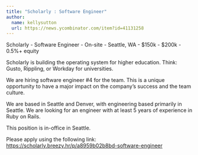 ```yaml
---
title: "Scholarly : Software Engineer"
author:
  name: kellysutton
  url: https://news.ycombinator.com/item?id=41131258
---
```

Scholarly - Software Engineer - On-site - Seattle, WA - $150k - $200k - 0.5%+ equity

Scholarly is building the operating system for higher education. Think: Gusto, Rippling, or Workday for universities.

We are hiring software engineer #4 for the team. This is a unique opportunity to have a major impact on the company’s success and the team culture.

We are based in Seattle and Denver, with engineering based primarily in Seattle. We are looking for an engineer with at least 5 years of experience in Ruby on Rails.

This position is in-office in Seattle.

Please apply using the following link: <a href="https:&#x2F;&#x2F;scholarly.breezy.hr&#x2F;p&#x2F;a8959b02b8bd-software-engineer" rel="nofollow">https:&#x2F;&#x2F;scholarly.breezy.hr&#x2F;p&#x2F;a8959b02b8bd-software-engineer</a>
